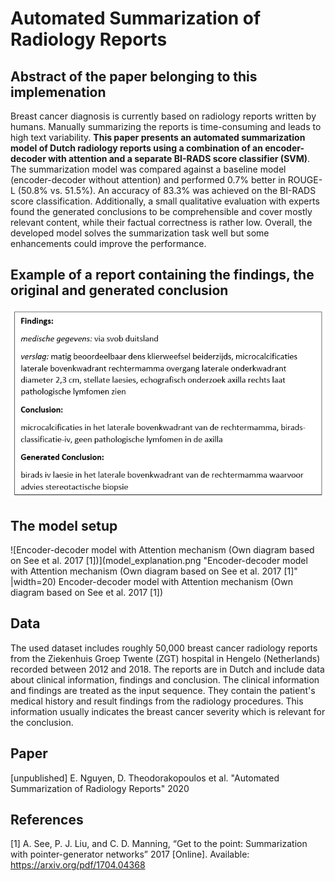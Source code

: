 # Automated Summarization of Radiology Reports
## Abstract of the paper belonging to this implemenation
Breast cancer diagnosis is currently based on radiology reports written by humans. Manually summarizing the reports is time-consuming and leads to high text variability.
**This paper presents an automated summarization model of Dutch radiology reports using a combination of an encoder-decoder with attention and a separate BI-RADS score classifier (SVM)**. The summarization model was compared against a baseline model (encoder-decoder without attention) and performed 0.7\% better in ROUGE-L (50.8\% vs. 51.5\%). An accuracy of 83.3\% was achieved on the BI-RADS score classification. Additionally, a small qualitative evaluation with experts found the generated conclusions to be comprehensible and cover mostly relevant content, while their factual correctness is rather low. Overall, the developed model solves the summarization task well but some enhancements could improve the performance.

## Example of a report containing the findings, the original and generated conclusion
![Image of an example report](example_report.png)

## The model setup
![Encoder-decoder model with Attention mechanism (Own diagram based on See et al. 2017 [1])](model_explanation.png "Encoder-decoder model with Attention mechanism (Own diagram based on See et al. 2017 [1]" |width=20)
Encoder-decoder model with Attention mechanism (Own diagram based on See et al. 2017 [1])

## Data
The used dataset includes roughly 50,000 breast cancer radiology reports from the Ziekenhuis Groep Twente (ZGT) hospital in Hengelo (Netherlands) recorded between 2012 and 2018. The reports are in Dutch and include data about clinical information, findings and conclusion. The clinical information and findings are treated as the input sequence. They contain the patient's medical history and result findings from the radiology procedures. This information usually indicates the breast cancer severity which is relevant for the conclusion.

## Paper
 [unpublished] 
 E. Nguyen, D. Theodorakopoulos et al.
 "Automated Summarization of Radiology Reports"
 2020


## References
<a id="1">[1]</a> 
A. See, P. J. Liu, and C. D. Manning, 
“Get to the point: Summarization with pointer-generator networks”
2017
[Online]. Available: https://arxiv.org/pdf/1704.04368
